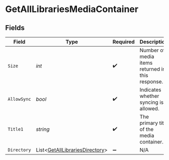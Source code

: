 # GetAllLibrariesMediaContainer


## Fields

| Field                                                                               | Type                                                                                | Required                                                                            | Description                                                                         | Example                                                                             |
| ----------------------------------------------------------------------------------- | ----------------------------------------------------------------------------------- | ----------------------------------------------------------------------------------- | ----------------------------------------------------------------------------------- | ----------------------------------------------------------------------------------- |
| `Size`                                                                              | *int*                                                                               | :heavy_check_mark:                                                                  | Number of media items returned in this response.                                    | 50                                                                                  |
| `AllowSync`                                                                         | *bool*                                                                              | :heavy_check_mark:                                                                  | Indicates whether syncing is allowed.                                               | false                                                                               |
| `Title1`                                                                            | *string*                                                                            | :heavy_check_mark:                                                                  | The primary title of the media container.                                           | TV Series                                                                           |
| `Directory`                                                                         | List<[GetAllLibrariesDirectory](../../Models/Requests/GetAllLibrariesDirectory.md)> | :heavy_minus_sign:                                                                  | N/A                                                                                 |                                                                                     |